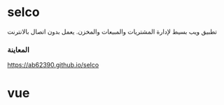 # selco

تطبيق ويب بسيط لإدارة المشتريات والمبيعات والمخزن. يعمل بدون اتصال بالانترنت

### المعاينة

https://ab62390.github.io/selco
# vue
